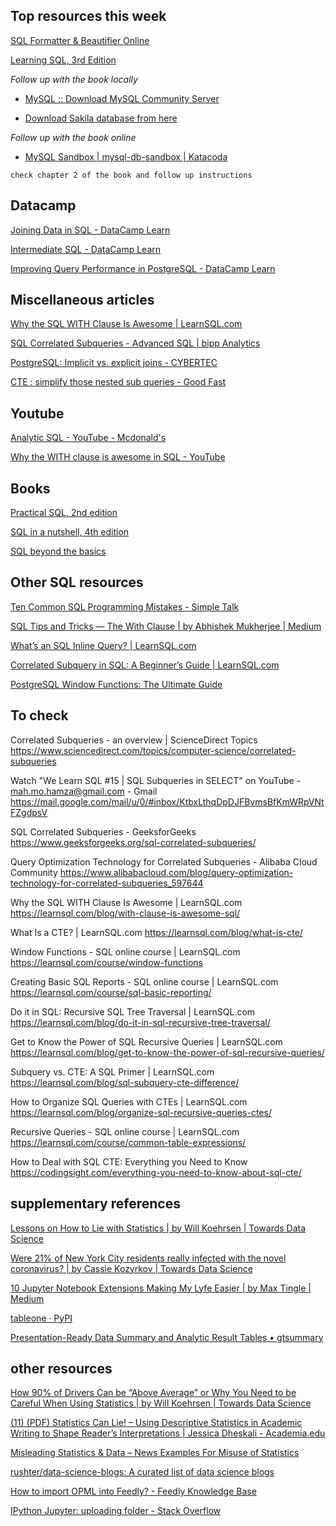## Top resources this week

[SQL Formatter & Beautifier Online](https://codebeautify.org/sqlformatter)


[Learning SQL, 3rd Edition](https://learning.oreilly.com/library/view/learning-sql-3rd/9781492057604/) 

  *Follow up with the book locally*    
  -  [MySQL :: Download MySQL Community Server](https://dev.mysql.com/downloads/mysql/)   
 
  -  [Download Sakila database from here](https://dev.mysql.com/doc/index-other.html)   

  *Follow up with the book online*  

  -  [MySQL Sandbox | mysql-db-sandbox | Katacoda](https://www.katacoda.com/mysql-db-sandbox/scenarios/mysql-sandbox)   

    check chapter 2 of the book and follow up instructions 



## Datacamp  

[Joining Data in SQL - DataCamp Learn](https://app.datacamp.com/learn/courses/joining-data-in-sql) 

[Intermediate SQL - DataCamp Learn](https://app.datacamp.com/learn/courses/intermediate-sql) 

[Improving Query Performance in PostgreSQL - DataCamp Learn](https://app.datacamp.com/learn/courses/improving-query-performance-in-postgresql)


## Miscellaneous articles  

[Why the SQL WITH Clause Is Awesome | LearnSQL.com](https://learnsql.com/blog/with-clause-is-awesome-sql/)  

[SQL Correlated Subqueries - Advanced SQL | bipp Analytics](https://bipp.io/sql-tutorial/advanced-sql/sql-correlated-subqueries/) 

[PostgreSQL: Implicit vs. explicit joins - CYBERTEC](https://www.cybertec-postgresql.com/en/postgressql-implicit-vs-explicit-joins/) 

[CTE : simplify those nested sub queries - Good Fast](https://blog.goodfast.info/post/cte-sub-queries-simplified/)


## Youtube  

[Analytic SQL - YouTube - Mcdonald's](https://www.youtube.com/playlist?list=PLJMaoEWvHwFIUwMrF4HLnRksF0H8DHGtt)

[Why the WITH clause is awesome in SQL - YouTube](https://www.youtube.com/watch?v=Gm8N_yip0Ek) 


## Books  

[Practical SQL, 2nd edition](https://www.amazon.com/Practical-SQL-2nd-Beginners-Storytelling/dp/1718501064)

[SQL in a nutshell, 4th edition](https://learning.oreilly.com/library/view/sql-in-a/9781492088851/)

[SQL beyond the basics](https://learning.oreilly.com/videos/sql-beyond-the/9781771373449/)


## Other SQL resources

[Ten Common SQL Programming Mistakes - Simple Talk](https://www.red-gate.com/simple-talk/databases/sql-server/t-sql-programming-sql-server/ten-common-sql-programming-mistakes/)

[SQL Tips and Tricks — The With Clause | by Abhishek Mukherjee | Medium](https://medium.com/@abhishekblogger/sql-tips-and-tricks-the-with-clause-1a78af758af7) 

[What’s an SQL Inline Query? | LearnSQL.com](https://learnsql.com/blog/inline-query-in-sql/#:~:text=The%20first%20difference%20is%20that,work%20as%20a%20single%20value.) 

[Correlated Subquery in SQL: A Beginner’s Guide | LearnSQL.com](https://learnsql.com/blog/correlated-sql-subqueries-newbies/)

[PostgreSQL Window Functions: The Ultimate Guide](https://www.postgresqltutorial.com/postgresql-window-function/)


## To check  

Correlated Subqueries - an overview | ScienceDirect Topics
https://www.sciencedirect.com/topics/computer-science/correlated-subqueries


Watch "We Learn SQL #15 | SQL Subqueries in SELECT" on YouTube - mah.mo.hamza@gmail.com - Gmail
https://mail.google.com/mail/u/0/#inbox/KtbxLthqDpDJFBvmsBfKmWRpVNtFZgdpsV 

SQL Correlated Subqueries - GeeksforGeeks
https://www.geeksforgeeks.org/sql-correlated-subqueries/ 

Query Optimization Technology for Correlated Subqueries - Alibaba Cloud Community
https://www.alibabacloud.com/blog/query-optimization-technology-for-correlated-subqueries_597644


Why the SQL WITH Clause Is Awesome | LearnSQL.com
https://learnsql.com/blog/with-clause-is-awesome-sql/

What Is a CTE? | LearnSQL.com
https://learnsql.com/blog/what-is-cte/

Window Functions - SQL online course | LearnSQL.com
https://learnsql.com/course/window-functions

Creating Basic SQL Reports - SQL online course | LearnSQL.com
https://learnsql.com/course/sql-basic-reporting/

Do it in SQL: Recursive SQL Tree Traversal | LearnSQL.com
https://learnsql.com/blog/do-it-in-sql-recursive-tree-traversal/

Get to Know the Power of SQL Recursive Queries | LearnSQL.com
https://learnsql.com/blog/get-to-know-the-power-of-sql-recursive-queries/

Subquery vs. CTE: A SQL Primer | LearnSQL.com
https://learnsql.com/blog/sql-subquery-cte-difference/

How to Organize SQL Queries with CTEs | LearnSQL.com
https://learnsql.com/blog/organize-sql-recursive-queries-ctes/

Recursive Queries - SQL online course | LearnSQL.com
https://learnsql.com/course/common-table-expressions/


How to Deal with SQL CTE: Everything you Need to Know
https://codingsight.com/everything-you-need-to-know-about-sql-cte/ 































## supplementary references 


[Lessons on How to Lie with Statistics | by Will Koehrsen | Towards Data Science](https://towardsdatascience.com/lessons-from-how-to-lie-with-statistics-57060c0d2f19)


[Were 21% of New York City residents really infected with the novel coronavirus? | by Cassie Kozyrkov | Towards Data Science](https://towardsdatascience.com/were-21-of-new-york-city-residents-really-infected-with-covid-19-aab6ebefda0) 


[10 Jupyter Notebook Extensions Making My Lyfe Easier | by Max Tingle | Medium](https://medium.com/@maxtingle/10-jupyter-notebook-extensions-making-my-lyfe-easier-f40139a334ce) 


[tableone · PyPI](https://pypi.org/project/tableone/)

[Presentation-Ready Data Summary and Analytic Result Tables • gtsummary](http://www.danieldsjoberg.com/gtsummary/) 


## other resources   

[How 90% of Drivers Can be “Above Average” or Why You Need to be Careful When Using Statistics | by Will Koehrsen | Towards Data Science](https://towardsdatascience.com/how-90-of-drivers-can-be-above-average-or-why-you-need-to-be-careful-when-talking-statistics-3df7be5cb116)


[(11) (PDF) Statistics Can Lie! – Using Descriptive Statistics in Academic Writing to Shape Reader’s Interpretations | Jessica Dheskali - Academia.edu](https://www.academia.edu/43624921/Statistics_Can_Lie_Using_Descriptive_Statistics_in_Academic_Writing_to_Shape_Reader_s_Interpretations) 
 
[Misleading Statistics & Data – News Examples For Misuse of Statistics](https://www.datapine.com/blog/misleading-statistics-and-data/) 

[rushter/data-science-blogs: A curated list of data science blogs](https://github.com/rushter/data-science-blogs)

[How to import OPML into Feedly? - Feedly Knowledge Base](https://feedly.helpscoutdocs.com/article/51-how-to-import-opml-into-feedly)

[IPython Jupyter: uploading folder - Stack Overflow](https://stackoverflow.com/questions/34734714/ipython-jupyter-uploading-folder)


